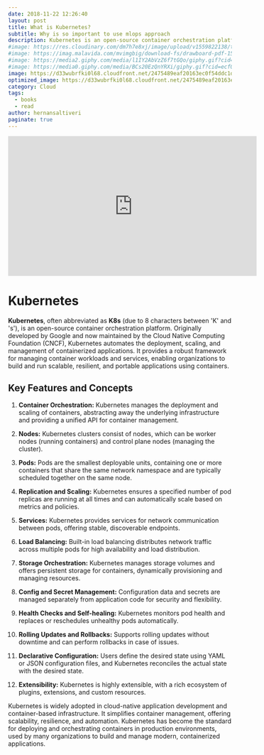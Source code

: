 ```yaml
---
date: 2018-11-22 12:26:40
layout: post
title: What is Kubernetes?
subtitle: Why is so important to use mlops approach
description: Kubernetes is an open-source container orchestration platform...
#image: https://res.cloudinary.com/dm7h7e8xj/image/upload/v1559822138/theme9_v273a9.jpg
#image: https://imag.malavida.com/mvimgbig/download-fs/drawboard-pdf-15322-5.jpg
#image: https://media2.giphy.com/media/l1IY2AbVzZ6f7tGQo/giphy.gif?cid=ecf05e47c46f4c993306fa86540461d15f358257b387d43f&rid=giphy.gif
#image: https://media0.giphy.com/media/BCs20EzQnYRXi/giphy.gif?cid=ecf05e47f232b1b79d83818de57145545e1c0893e38473eb&rid=giphy.gif
image: https://d33wubrfki0l68.cloudfront.net/2475489eaf20163ec0f54ddc1d92aa8d4c87c96b/e7c81/images/docs/components-of-kubernetes.svg
optimized_image: https://d33wubrfki0l68.cloudfront.net/2475489eaf20163ec0f54ddc1d92aa8d4c87c96b/e7c81/images/docs/components-of-kubernetes.svg
category: Cloud
tags:
  - books
  - read
author: hernansaltiveri
paginate: true
---
```


<iframe width="560" height="315" src="https://www.youtube.com/embed/PziYflu8cB8?si=t5NFf5YhV0r_IuYT" title="YouTube video player" frameborder="0" allow="accelerometer; autoplay; clipboard-write; encrypted-media; gyroscope; picture-in-picture; web-share" allowfullscreen></iframe>

# Kubernetes

**Kubernetes**, often abbreviated as **K8s** (due to 8 characters between 'K' and 's'), is an open-source container orchestration platform. Originally developed by Google and now maintained by the Cloud Native Computing Foundation (CNCF), Kubernetes automates the deployment, scaling, and management of containerized applications. It provides a robust framework for managing container workloads and services, enabling organizations to build and run scalable, resilient, and portable applications using containers.

## Key Features and Concepts

1. **Container Orchestration:** Kubernetes manages the deployment and scaling of containers, abstracting away the underlying infrastructure and providing a unified API for container management.

2. **Nodes:** Kubernetes clusters consist of nodes, which can be worker nodes (running containers) and control plane nodes (managing the cluster).

3. **Pods:** Pods are the smallest deployable units, containing one or more containers that share the same network namespace and are typically scheduled together on the same node.

4. **Replication and Scaling:** Kubernetes ensures a specified number of pod replicas are running at all times and can automatically scale based on metrics and policies.

5. **Services:** Kubernetes provides services for network communication between pods, offering stable, discoverable endpoints.

6. **Load Balancing:** Built-in load balancing distributes network traffic across multiple pods for high availability and load distribution.

7. **Storage Orchestration:** Kubernetes manages storage volumes and offers persistent storage for containers, dynamically provisioning and managing resources.

8. **Config and Secret Management:** Configuration data and secrets are managed separately from application code for security and flexibility.

9. **Health Checks and Self-healing:** Kubernetes monitors pod health and replaces or reschedules unhealthy pods automatically.

10. **Rolling Updates and Rollbacks:** Supports rolling updates without downtime and can perform rollbacks in case of issues.

11. **Declarative Configuration:** Users define the desired state using YAML or JSON configuration files, and Kubernetes reconciles the actual state with the desired state.

12. **Extensibility:** Kubernetes is highly extensible, with a rich ecosystem of plugins, extensions, and custom resources.

Kubernetes is widely adopted in cloud-native application development and container-based infrastructure. It simplifies container management, offering scalability, resilience, and automation. Kubernetes has become the standard for deploying and orchestrating containers in production environments, used by many organizations to build and manage modern, containerized applications.
